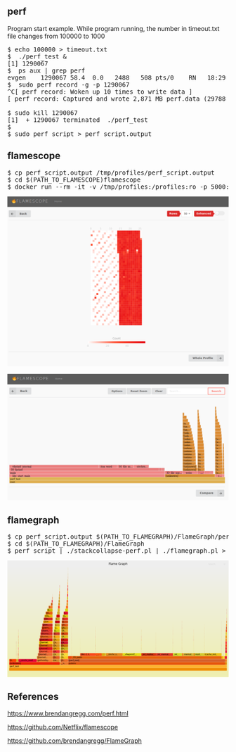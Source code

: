 ## perf

Program start example.
While program running, the number in timeout.txt file changes from 100000 to 1000

<pre>
$ echo 100000 > timeout.txt
$  ./perf_test &
[1] 1290067
$  ps aux | grep perf     
evgen    1290067 58.4  0.0   2488   508 pts/0    RN   18:29   0:02 ./perf_test
$  sudo perf record -g -p 1290067
^C[ perf record: Woken up 10 times to write data ]
[ perf record: Captured and wrote 2,871 MB perf.data (29788 samples) ]

$ sudo kill 1290067                    
[1]  + 1290067 terminated  ./perf_test
$ 
$ sudo perf script > perf_script.output
</pre>

## flamescope

<pre>
$ cp perf_script.output /tmp/profiles/perf_script.output
$ cd $(PATH_TO_FLAMESCOPE)flamescope
$ docker run --rm -it -v /tmp/profiles:/profiles:ro -p 5000:5000 flamescope
</pre>

![flamescope_1](https://github.com/EvgenSen/c-examples/blob/master/debug/perf/flamescope_1.png)

![flamescope_2](https://github.com/EvgenSen/c-examples/blob/master/debug/perf/flamescope_2.png)

## flamegraph

<pre>
$ cp perf_script.output $(PATH_TO_FLAMEGRAPH)/FlameGraph/perf.data
$ cd $(PATH_TO_FLAMEGRAPH)/FlameGraph
$ perf script | ./stackcollapse-perf.pl | ./flamegraph.pl > flamegraph.svg
</pre>

![flamegraph](https://github.com/EvgenSen/c-examples/blob/master/debug/perf/flamegraph.svg)

## References

https://www.brendangregg.com/perf.html

https://github.com/Netflix/flamescope

https://github.com/brendangregg/FlameGraph
